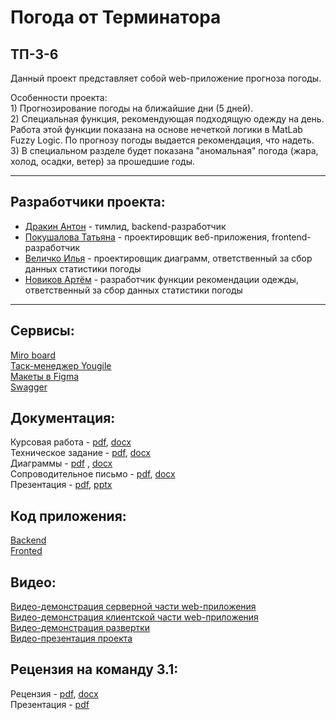 
# Погода от Терминатора


## ТП-3-6
Данный проект представляет собой web-приложение прогноза погоды.  

Особенности проекта:   
    1) Прогнозирование погоды на ближайшие дни (5 дней).  
    2) Специальная функция, рекомендующая подходящую одежду на день. Работа этой функции показана на основе нечеткой логики в MatLab Fuzzy Logic. По прогнозу погоды выдается рекомендация, что надеть.  
    3) В специальном разделе будет показана "аномальная" погода (жара, холод, осадки, ветер) за прошедшие годы.  

---
## Разработчики проекта:  
* [Дракин Антон](https://github.com/DrakonAdm) - тимлид, backend-разработчик  
* [Покушалова Татьяна](https://github.com/Tatyana0908) - проектировщик веб-приложения, frontend-разработчик  
* [Величко Илья](https://github.com/DragonFelixx) - проектировщик диаграмм, ответственный за сбор данных статистики погоды  
* [Новиков Артём](https://github.com/suleymaniac) - разработчик функции рекомендации одежды, ответственный за сбор данных статистики погоды     

---

## Сервисы:  
[Miro board](https://miro.com/app/board/uXjVPjUNL7U=/)  
[Таск-менеджер Yougile](https://ru.yougile.com/board/p64wtvbqm5zy)  
[Макеты в Figma](https://www.figma.com/file/66WTdzpRBW6fObyjup7Q2C/WeatherTP?node-id=0%3A1&t=F8ytIwN6wepROoCz-1)  
[Swagger](https://backend-drakonadm.cloud.okteto.net/swagger/)
      
## Документация: 
Курсовая работа -  [pdf](https://github.com/DrakonAdm/weatherTP/blob/main/Документация/Курсовая%20работа.pdf),  [docx](https://github.com/DrakonAdm/weatherTP/blob/main/Документация/Курсовая%20работа.docx)  
Техническое задание - [pdf](https://github.com/DrakonAdm/weatherTP/blob/main/Документация/Техническое%20задание.pdf), [docx](https://github.com/DrakonAdm/weatherTP/blob/main/Документация/Техническое%20задание.docx)  
Диаграммы - [pdf](https://github.com/DrakonAdm/weatherTP/blob/main/Документация/Диаграммы.pdf)  , [docx](https://github.com/DrakonAdm/weatherTP/blob/main/Документация/Диаграммы.docx)  
Сопроводительное письмо - [pdf](https://github.com/DrakonAdm/weatherTP/blob/main/Документация/Сопроводительное%20письмо.pdf), [docx](https://github.com/DrakonAdm/weatherTP/blob/main/Документация/Сопроводительное%20письмо.docx)  
Презентация - [pdf](https://github.com/DrakonAdm/weatherTP/blob/main/Документация/Команда%203-6.%20Погода%20от%20Терминатора.pdf), [pptx](https://github.com/DrakonAdm/weatherTP/blob/main/Документация/Команда%203-6.%20Погода%20от%20Терминатора.pptx)  

## Код приложения:

[Backend](https://github.com/DrakonAdm/weatherTP/tree/main/backend)  
[Fronted](https://github.com/DrakonAdm/weatherTP/tree/main/frontend)  

## Видео:
[Видео-демонстрация серверной части web-приложения](https://drive.google.com/file/d/1uyAL8saRtjit2CuizUVfSyJahsOz8y8-/view)  
[Видео-демонстрация клиентской части web-приложения](https://drive.google.com/file/d/10dreV7BHpLH0VOqMhgvRPffdn_WccjVa/view)  
[Видео-демонстрация развертки](https://drive.google.com/file/d/1r5QMQJyH5XnaVuyJCSMVgda1NYy_HvD_/view)  
[Видео-презентация проекта](https://drive.google.com/file/d/1n12AiLwqHtFHxHZaphbnjWEklECTAVMg/view?t=1s)

## Рецензия на команду 3.1:
Рецензия -  [pdf](https://github.com/DrakonAdm/weatherTP/blob/main/Документация/Рецензия.pdf),  [docx](https://github.com/DrakonAdm/weatherTP/blob/main/Документация/Рецензия.docx)  
Презентация - [pdf](https://github.com/DrakonAdm/weatherTP/blob/main/Документация/Ревью%20команды%203-1.pdf)    
